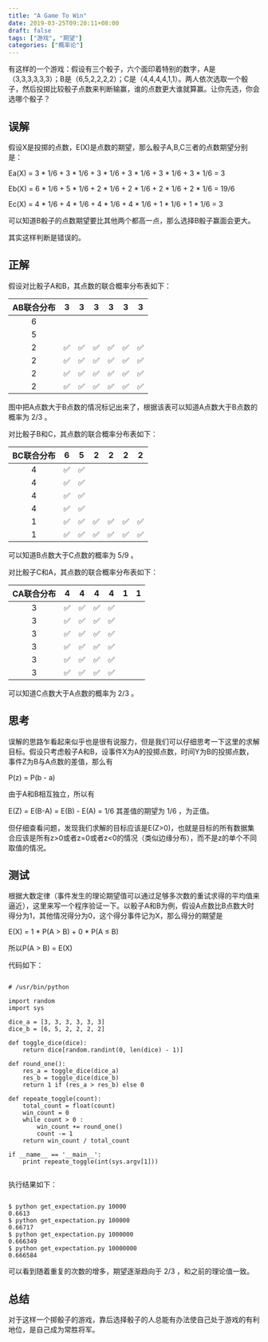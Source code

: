 ```yaml
---
title: "A Game To Win"
date: 2019-03-25T09:20:11+08:00
draft: false
tags: ["游戏", "期望"]
categories: ["概率论"]
---
```


有这样的一个游戏：假设有三个骰子，六个面印着特别的数字，A是（3,3,3,3,3,3）；B是（6,5,2,2,2,2）；C是（4,4,4,4,1,1）。两人依次选取一个骰子，然后投掷比较骰子点数来判断输赢，谁的点数更大谁就算赢。让你先选，你会选哪个骰子？

## 误解

假设X是投掷的点数，E(X)是点数的期望，那么骰子A,B,C三者的点数期望分别是：

Ea(X) = 3 * 1/6 + 3 * 1/6 + 3 * 1/6 + 3 * 1/6 + 3 * 1/6 + 3 * 1/6 = 3

Eb(X) = 6 * 1/6 + 5 * 1/6 + 2 * 1/6 + 2 * 1/6 + 2 * 1/6 + 2 * 1/6 = 19/6

Ec(X) = 4 * 1/6 + 4 * 1/6 + 4 * 1/6 + 4 * 1/6 + 1 * 1/6 + 1 * 1/6 = 3

可以知道B骰子的点数期望要比其他两个都高一点，那么选择B骰子赢面会更大。

其实这样判断是错误的。

## 正解

假设对比骰子A和B，其点数的联合概率分布表如下：

| AB联合分布 | 3  | 3 | 3 | 3 | 3 | 3 |
|:-------:|----|---|---|---|---|---|
| 6       |    |   |   |   |   |   |
| 5       |    |   |   |   |   |   |
| 2       | ✅ | ✅|✅|✅|✅ |✅ |
| 2       | ✅ | ✅|✅|✅|✅ |✅ |
| 2       | ✅ | ✅|✅|✅|✅ |✅ |
| 2       | ✅ | ✅|✅|✅|✅ |✅ |

图中把A点数大于B点数的情况标记出来了，根据该表可以知道A点数大于B点数的概率为 2/3 。

对比骰子B和C，其点数的联合概率分布表如下：

| BC联合分布 | 6  | 5 | 2 | 2 | 2 | 2 |
|:-------:|----|---|---|---|---|---|
| 4       | ✅| ✅|   |   |   |   |
| 4       | ✅| ✅|   |   |   |   |
| 4       | ✅| ✅|   |   |   |   |
| 4       | ✅| ✅|   |   |   |   |
| 1       | ✅| ✅|✅ |✅| ✅ |✅|
| 1       | ✅| ✅|✅ |✅| ✅ |✅|

可以知道B点数大于C点数的概率为 5/9 。

对比骰子C和A，其点数的联合概率分布表如下：

| CA联合分布 | 4  | 4 | 4 | 4 | 1 | 1 |
|:-------:|----|---|---|---|---|---|
| 3       | ✅| ✅| ✅| ✅|   |   |
| 3       | ✅| ✅| ✅| ✅|   |   |
| 3       | ✅| ✅| ✅| ✅|   |   |
| 3       | ✅| ✅| ✅| ✅|   |   |
| 3       | ✅| ✅| ✅| ✅|   |   |
| 3       | ✅| ✅| ✅| ✅|   |   |

可以知道C点数大于A点数的概率为 2/3 。

## 思考

误解的思路乍看起来似乎也是很有说服力，但是我们可以仔细思考一下这里的求解目标。假设只考虑骰子A和B，设事件X为A的投掷点数，时间Y为B的投掷点数，事件Z为B与A点数的差值，那么有

P(z) = P(b - a)

由于A和B相互独立，所以有

E(Z) = E(B-A) = E(B) - E(A) = 1/6 其差值的期望为 1/6 ，为正值。

但仔细查看问题，发现我们求解的目标应该是E(Z>0)，也就是目标的所有数据集合应该是所有z>0或者z=0或者z<0的情况（类似边缘分布），而不是z的单个不同取值的情况。

## 测试

根据大数定律（事件发生的理论期望值可以通过足够多次数的重试求得的平均值来逼近），这里来写一个程序验证一下。以骰子A和B为例，假设A点数比B点数大时得分为1，其他情况得分为0，这个得分事件记为X，那么得分的期望是

E(X) = 1 * P(A > B) + 0 * P(A ≤ B)

所以P(A > B) = E(X)

代码如下：

```

# /usr/bin/python

import random
import sys

dice_a = [3, 3, 3, 3, 3, 3]
dice_b = [6, 5, 2, 2, 2, 2]

def toggle_dice(dice):
    return dice[random.randint(0, len(dice) - 1)]

def round_one():
    res_a = toggle_dice(dice_a)
    res_b = toggle_dice(dice_b)
    return 1 if (res_a > res_b) else 0

def repeate_toggle(count):
    total_count = float(count)
    win_count = 0
    while count > 0 :
        win_count += round_one()
        count -= 1
    return win_count / total_count

if __name__ == '__main__':
    print repeate_toggle(int(sys.argv[1]))


```

执行结果如下：

```

$ python get_expectation.py 10000
0.6613
$ python get_expectation.py 100000
0.66717
$ python get_expectation.py 1000000
0.666349
$ python get_expectation.py 10000000
0.666584

```

可以看到随着重复的次数的增多，期望逐渐趋向于 2/3 ，和之前的理论值一致。

## 总结

对于这样一个掷骰子的游戏，靠后选择骰子的人总能有办法使自己处于游戏的有利地位，是自己成为常胜将军。